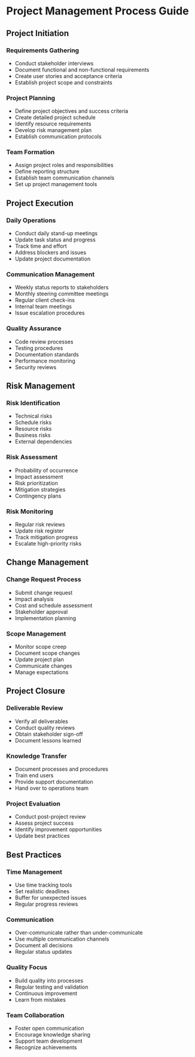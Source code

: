 # Project Management Process Guide

## Project Initiation

### Requirements Gathering
- Conduct stakeholder interviews
- Document functional and non-functional requirements
- Create user stories and acceptance criteria
- Establish project scope and constraints

### Project Planning
- Define project objectives and success criteria
- Create detailed project schedule
- Identify resource requirements
- Develop risk management plan
- Establish communication protocols

### Team Formation
- Assign project roles and responsibilities
- Define reporting structure
- Establish team communication channels
- Set up project management tools

## Project Execution

### Daily Operations
- Conduct daily stand-up meetings
- Update task status and progress
- Track time and effort
- Address blockers and issues
- Update project documentation

### Communication Management
- Weekly status reports to stakeholders
- Monthly steering committee meetings
- Regular client check-ins
- Internal team meetings
- Issue escalation procedures

### Quality Assurance
- Code review processes
- Testing procedures
- Documentation standards
- Performance monitoring
- Security reviews

## Risk Management

### Risk Identification
- Technical risks
- Schedule risks
- Resource risks
- Business risks
- External dependencies

### Risk Assessment
- Probability of occurrence
- Impact assessment
- Risk prioritization
- Mitigation strategies
- Contingency plans

### Risk Monitoring
- Regular risk reviews
- Update risk register
- Track mitigation progress
- Escalate high-priority risks

## Change Management

### Change Request Process
- Submit change request
- Impact analysis
- Cost and schedule assessment
- Stakeholder approval
- Implementation planning

### Scope Management
- Monitor scope creep
- Document scope changes
- Update project plan
- Communicate changes
- Manage expectations

## Project Closure

### Deliverable Review
- Verify all deliverables
- Conduct quality reviews
- Obtain stakeholder sign-off
- Document lessons learned

### Knowledge Transfer
- Document processes and procedures
- Train end users
- Provide support documentation
- Hand over to operations team

### Project Evaluation
- Conduct post-project review
- Assess project success
- Identify improvement opportunities
- Update best practices

## Best Practices

### Time Management
- Use time tracking tools
- Set realistic deadlines
- Buffer for unexpected issues
- Regular progress reviews

### Communication
- Over-communicate rather than under-communicate
- Use multiple communication channels
- Document all decisions
- Regular status updates

### Quality Focus
- Build quality into processes
- Regular testing and validation
- Continuous improvement
- Learn from mistakes

### Team Collaboration
- Foster open communication
- Encourage knowledge sharing
- Support team development
- Recognize achievements 